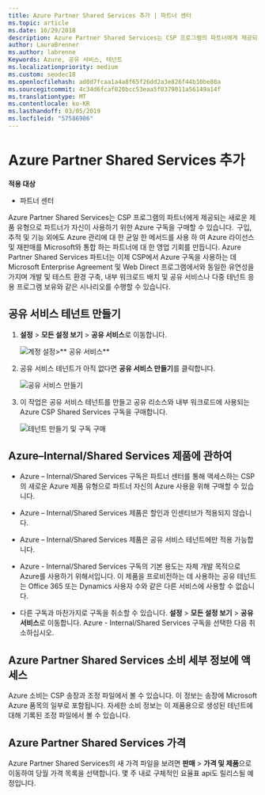 ```yaml
---
title: Azure Partner Shared Services 추가 | 파트너 센터
ms.topic: article
ms.date: 10/29/2018
description: Azure Partner Shared Services는 CSP 프로그램의 파트너에게 제공되는 새로운 제품 유형으로 파트너가 자신이 사용하기 위한 Azure 구독을 구매할 수 있습니다.
author: LauraBrenner
ms.author: labrenne
Keywords: Azure, 공유 서비스, 테넌트
ms.localizationpriority: medium
ms.custom: seodec18
ms.openlocfilehash: ad0d7fcaa1a4a8f65f26dd2a3e826f44b10be80a
ms.sourcegitcommit: 4c34d6fcaf020bcc53eaa5f0379011a56149a14f
ms.translationtype: MT
ms.contentlocale: ko-KR
ms.lasthandoff: 03/05/2019
ms.locfileid: "57586986"
---
```

# <a name="add-azure-partner-shared-services"></a>Azure Partner Shared Services 추가

**적용 대상**

-  파트너 센터

Azure Partner Shared Services는 CSP 프로그램의 파트너에게 제공되는 새로운 제품 유형으로 파트너가 자신이 사용하기 위한 Azure 구독을 구매할 수 있습니다.  구입, 추적 및 기능 외에도 Azure 관리에 대 한 균일 한 메서드를 사용 하 여 Azure 라이선스 및 재판매를 Microsoft와 통합 하는 파트너에 대 한 영업 기회를 만듭니다. Azure Partner Shared Services 파트너는 이제 CSP에서 Azure 구독을 사용하는 데 Microsoft Enterprise Agreement 및 Web Direct 프로그램에서와 동일한 유연성을 가지며 개발 및 테스트 환경 구축, 내부 워크로드 배치 및 공유 서비스나 다중 테넌트 응용 프로그램 보유와 같은 시나리오를 수행할 수 있습니다.  

## <a name="create-the-shared-services-tenant"></a>공유 서비스 테넌트 만들기

1. **설정** > **모든 설정 보기** > **공유 서비스**로 이동합니다.

    ![**계정 설정**>** 공유 서비스**](images/sharedservices2.png)

2. 공유 서비스 테넌트가 아직 없다면 **공유 서비스 만들기**를 클릭합니다.

    ![공유 서비스 만들기](images/sharedservices3.png)

3. 이 작업은 공유 서비스 테넌트를 만들고 공유 리소스와 내부 워크로드에 사용되는 Azure CSP Shared Services 구독을 구매합니다.

    ![테넌트 만들기 및 구독 구매](images/sharedservices5.png)

## <a name="about-the-azure--internalshared-services-offer"></a>Azure–Internal/Shared Services 제품에 관하여

- Azure – Internal/Shared Services 구독은 파트너 센터를 통해 액세스하는 CSP의 새로운 Azure 제품 유형으로 파트너 자신의 Azure 사용을 위해 구매할 수 있습니다. 

- Azure – Internal/Shared Services 제품은 할인과 인센티브가 적용되지 않습니다.

- Azure – Internal/Shared Services 제품은 공유 서비스 테넌트에만 적용 가능합니다.

- Azure - Internal/Shared Services 구독의 기본 용도는 자체 개발 목적으로 Azure를 사용하기 위해서입니다. 이 제품을 프로비전하는 데 사용하는 공유 테넌트는 Office 365 또는 Dynamics 사용자 수와 같은 다른 서비스에 사용할 수 없습니다. 

- 다른 구독과 마찬가지로 구독을 취소할 수 있습니다. **설정** > **모든 설정 보기** > **공유 서비스**로 이동합니다. Azure - Internal/Shared Services 구독을 선택한 다음 취소하십시오.

## <a name="accessing-azure-partner-shared-services-consumption-details"></a>Azure Partner Shared Services 소비 세부 정보에 액세스

Azure 소비는 CSP 송장과 조정 파일에서 볼 수 있습니다. 이 정보는 송장에 Microsoft Azure 품목의 일부로 포함됩니다. 자세한 소비 정보는 이 제품용으로 생성된 테넌트에 대해 기록된 조정 파일에서 볼 수 있습니다. 

## <a name="azure-partner-shared-services-pricing"></a>Azure Partner Shared Services 가격

Azure Partner Shared Services의 새 가격 파일을 보려면 **판매** > **가격 및 제품**으로 이동하여 당월 가격 목록을 선택합니다. 몇 주 내로 구체적인 요율표 api도 릴리스될 예정입니다.


